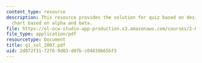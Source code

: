 ```yaml
---
content_type: resource
description: This resource provides the solution for quiz based on design of a control
  chart based on alpha and beta.
file: https://ol-ocw-studio-app-production.s3.amazonaws.com/courses/2-830j-control-of-manufacturing-processes-sma-6303-spring-2008/2d072f3172f69d03d07bc04839b65bf3_q1_sol_2007.pdf
file_type: application/pdf
resourcetype: Document
title: q1_sol_2007.pdf
uid: 2d072f31-72f6-9d03-d07b-c04839b65bf3
---
```

